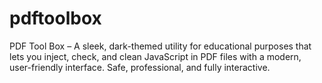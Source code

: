 # pdftoolbox
PDF Tool Box – A sleek, dark-themed utility for educational purposes that lets you inject, check, and clean JavaScript in PDF files with a modern, user-friendly interface. Safe, professional, and fully interactive.
